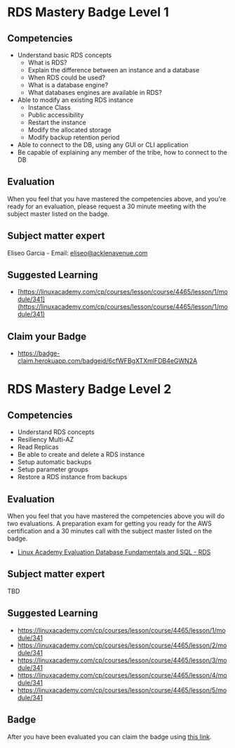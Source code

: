 # RDS Mastery Badge Level 1

## Competencies

 - Understand basic RDS concepts
 	- What is RDS?
	- Explain the difference between an instance and a database
	- When RDS could be used?
	- What is a database engine?
	- What databases engines are available in RDS?
 - Able to modify an existing RDS instance
	- Instance Class
	- Public accessibility
	- Restart the instance
	- Modify the allocated storage
	- Modify backup retention period
- Able to connect to the DB, using any GUI or CLI application
- Be capable of explaining any member of the tribe, how to connect to the DB

## Evaluation

When you feel that you have mastered the competencies above, and you're ready for an evaluation, please request a 30 minute meeting with the subject master listed on the badge.

## Subject matter expert
Eliseo Garcia - Email: eliseo@acklenavenue.com

## Suggested Learning

 - [https://linuxacademy.com/cp/courses/lesson/course/4465/lesson/1/module/341](https://linuxacademy.com/cp/courses/lesson/course/4465/lesson/1/module/341)

## Claim your Badge
 - https://badge-claim.herokuapp.com/badgeid/6cfWFBgXTXmlFDB4eGWN2A

# RDS Mastery Badge Level 2

## Competencies
 - Understand RDS concepts
  - Resiliency Multi-AZ
  - Read Replicas
 - Be able to create and delete a RDS instance
  - Setup automatic backups
  - Setup parameter groups
  - Restore a RDS instance from backups

## Evaluation
  When you feel that you have mastered the competencies above you will do two evaluations. A preparation exam for getting you ready for the AWS certification and a 30 minutes call with the subject master listed on the badge.

  - [Linux Academy Evaluation Database Fundamentals and SQL - RDS](https://app.linuxacademy.com/challenges/f23ea7d4-ac3f-4db1-b50b-863a6f2ab20b)   

## Subject matter expert
   TBD

## Suggested Learning   
- https://linuxacademy.com/cp/courses/lesson/course/4465/lesson/1/module/341
- https://linuxacademy.com/cp/courses/lesson/course/4465/lesson/2/module/341
- https://linuxacademy.com/cp/courses/lesson/course/4465/lesson/3/module/341
- https://linuxacademy.com/cp/courses/lesson/course/4465/lesson/4/module/341
- https://linuxacademy.com/cp/courses/lesson/course/4465/lesson/5/module/341

## Badge
After you have been evaluated you can claim the badge using [this link](https://badgr.com/issuers/5d99f5d946e0fb002174dd54/badges/5e5d70d043817774a8d55597).
